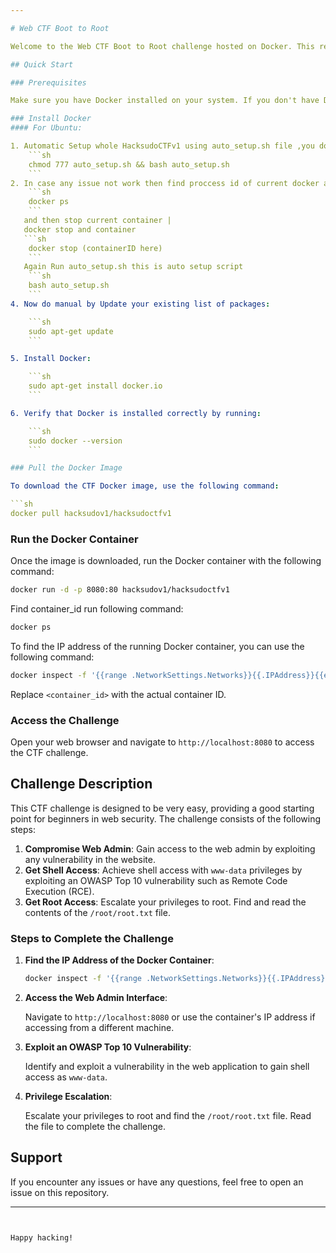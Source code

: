```yaml
---

# Web CTF Boot to Root

Welcome to the Web CTF Boot to Root challenge hosted on Docker. This repository contains a simple CTF challenge that is designed to test basic web security skills. The challenge includes a website hosted on port 80 with a very easy task to get you started.Created By me @Vishal Waghmare instagram@realvilu

## Quick Start

### Prerequisites

Make sure you have Docker installed on your system. If you don't have Docker installed, follow the steps below to install it.

### Install Docker
#### For Ubuntu:

1. Automatic Setup whole HacksudoCTFv1 using auto_setup.sh file ,you dont need to do all below steps if incase any issue you can go with manual setup methods.
    ```sh
    chmod 777 auto_setup.sh && bash auto_setup.sh
    ```
2. In case any issue not work then find proccess id of current docker and and stop it and do them again.
    ```sh
    docker ps
    ```
   and then stop current container |
   docker stop and container
   ```sh
    docker stop (containerID here)
    ```
   Again Run auto_setup.sh this is auto setup script   
    ```sh
    bash auto_setup.sh
    ```
4. Now do manual by Update your existing list of packages:

    ```sh
    sudo apt-get update
    ```

5. Install Docker:

    ```sh
    sudo apt-get install docker.io
    ```

6. Verify that Docker is installed correctly by running:

    ```sh
    sudo docker --version
    ```

### Pull the Docker Image

To download the CTF Docker image, use the following command:

```sh
docker pull hacksudov1/hacksudoctfv1
```

### Run the Docker Container

Once the image is downloaded, run the Docker container with the following command:

```sh
docker run -d -p 8080:80 hacksudov1/hacksudoctfv1
```

Find container_id run following command:

```sh
docker ps
```

To find the IP address of the running Docker container, you can use the following command:

```sh
docker inspect -f '{{range .NetworkSettings.Networks}}{{.IPAddress}}{{end}}' <container_id>
```

Replace `<container_id>` with the actual container ID.

### Access the Challenge

Open your web browser and navigate to `http://localhost:8080` to access the CTF challenge.

## Challenge Description

This CTF challenge is designed to be very easy, providing a good starting point for beginners in web security. The challenge consists of the following steps:

1. **Compromise Web Admin**: Gain access to the web admin by exploiting any vulnerability in the website.
2. **Get Shell Access**: Achieve shell access with `www-data` privileges by exploiting an OWASP Top 10 vulnerability such as Remote Code Execution (RCE).
3. **Get Root Access**: Escalate your privileges to root. Find and read the contents of the `/root/root.txt` file.

### Steps to Complete the Challenge

1. **Find the IP Address of the Docker Container**:
   
   ```sh
   docker inspect -f '{{range .NetworkSettings.Networks}}{{.IPAddress}}{{end}}' <container_id>
   ```

2. **Access the Web Admin Interface**:
   
   Navigate to `http://localhost:8080` or use the container's IP address if accessing from a different machine.

3. **Exploit an OWASP Top 10 Vulnerability**:
   
   Identify and exploit a vulnerability in the web application to gain shell access as `www-data`.

4. **Privilege Escalation**:
   
   Escalate your privileges to root and find the `/root/root.txt` file. Read the file to complete the challenge.

## Support

If you encounter any issues or have any questions, feel free to open an issue on this repository.

---
```


Happy hacking!
